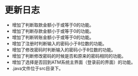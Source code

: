 # 更新日志

* 增加了判断取款金额小于或等于0的功能。
* 增加了判断存款金额小于或等于0的功能。
* 增加了判断转账金额小于或等于0的功能。
* 增加了注册时判断输入的密码小于8位数的功能。
* 增加了修改密码时判断输入的密码小于8位数的功能。
* 增加了判断修改密码的时候是否和原来的密码相同的功能。
* 增加了选择是否回到ATM系统主界面（登录前的界面）的功能。
* .java文件位于src目录下。